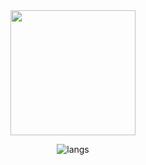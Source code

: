 
<div align="center">

<img src="https://media.giphy.com/media/4ilFRqgbzbx4c/giphy.gif" width="200" height="200" />
  
![langs](https://api.githubtrends.io/user/svg/Kickblip/langs?time_range=one_year&include_private=True&theme=dark)

</div>
